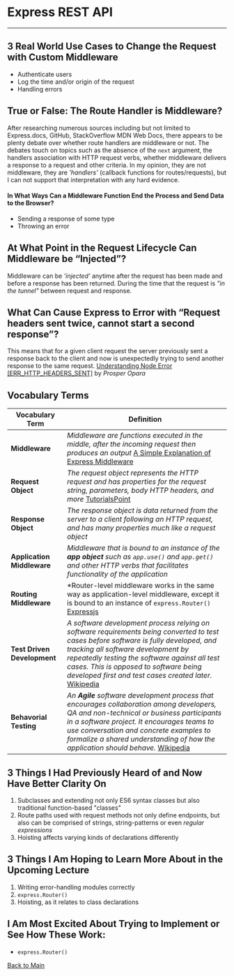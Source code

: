 # Express REST API
---

## 3 Real World Use Cases to Change the Request with Custom Middleware

- Authenticate users
- Log the time and/or origin of the request
- Handling errors

## True or False: The Route Handler is Middleware?

After researching numerous sources including but not limited to Express.docs, GitHub, StackOverflow MDN Web Docs, there appears to be plenty debate over whether route handlers are middleware or not. The debates touch on topics such as the absence of the `next` argument, the handlers association with HTTP request verbs, whether middleware delivers a response to a request and other criteria. In my opinion, they are not middleware, they are *'handlers'* (callback functions for routes/requests), but I can not support that interpretation with any hard evidence.

#### In What Ways Can a Middleware Function End the Process and Send Data to the Browser?

- Sending a response of some type
- Throwing an error

## At What Point in the Request Lifecycle Can Middleware be “Injected”?

Middleware can be *'injected'* anytime after the request has been made and before a response has been returned. During the time that the request is *"in the tunnel"* between request and response.

## What Can Cause Express to Error with “Request headers sent twice, cannot start a second response”?

This means that for a given client request the server previously sent a response back to the client and now is unexpectedly trying to send another response to the same request. [Understanding Node Error \[ERR_HTTP_HEADERS_SENT\]](https://www.codementor.io/@oparaprosper79/understanding-node-error-err_http_headers_sent-117mpk82z8) by *Prosper Opara*

## Vocabulary Terms
| **Vocabulary Term** | **Definition** |
| --- | --- |
| **Middleware** | *Middleware are functions executed in the middle, after the incoming request then produces an output* [A Simple Explanation of Express Middleware](https://medium.com/@agoiabeladeyemi/a-simple-explanation-of-express-middleware-c68ea839f498) |
| **Request Object** | *The request object represents the HTTP request and has properties for the request string, parameters, body HTTP headers, and more* [TutorialsPoint](https://www.tutorialspoint.com/nodejs/nodejs_request_object.htm) |
| **Response Object** | *The response object is data returned from the server to a client following an HTTP request, and has many properties much like a request object* 
| **Application Middleware** | *Middleware that is bound to an instance of the **app object** such as `app.use()` and `app.get()` and other HTTP verbs that facilitates functionality of the application* |
| **Routing Middleware** | *Router-level middleware works in the same way as application-level middleware, except it is bound to an instance of `express.Router()` [Expressjs](https://expressjs.com/en/guide/using-middleware.html#middleware.router) |
| **Test Driven Development** | *A software development process relying on software requirements being converted to test cases before software is fully developed, and tracking all software development by repeatedly testing the software against all test cases. This is opposed to software being developed first and test cases created later.* [Wikipedia](https://en.wikipedia.org/wiki/Test-driven_development) |
| **Behavorial Testing** | *An **Agile** software development process that encourages collaboration among developers, QA and non-technical or business participants in a software project. It encourages teams to use conversation and concrete examples to formalize a shared understanding of how the application should behave.* [Wikipedia](https://en.wikipedia.org/wiki/Behavior-driven_development) |

## 3 Things I Had Previously Heard of and Now Have Better Clarity On

1. Subclasses and extending not only ES6 syntax classes but also traditional function-based "classes"
1. Route paths used with request methods not only define endpoints, but also can be comprised of strings, string-patterns or even *regular expressions*
1. Hoisting affects varying kinds of declarations differently

## 3 Things I Am Hoping to Learn More About in the Upcoming Lecture

1. Writing error-handling modules correctly
1. `express.Router()`
1. Hoisting, as it relates to class declarations

## I Am Most Excited About Trying to Implement or See How These Work:

- `express.Router()`


[Back to Main](../README.md)
